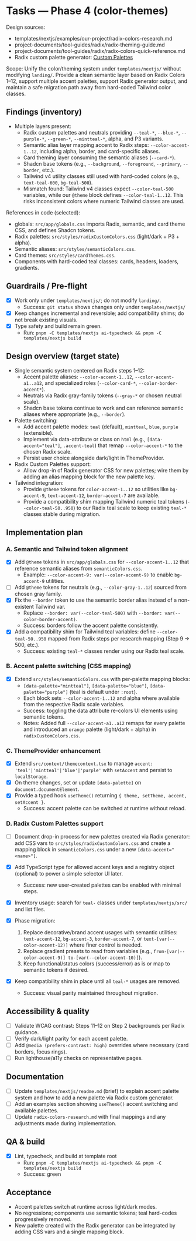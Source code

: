 # Tasks — Phase 4 (color-themes)

Design sources:
- templates/nextjs/examples/our-project/radix-colors-research.md
- project-documents/tool-guides/radix/radix-theming-guide.md
- project-documents/tool-guides/radix/radix-colors-quick-reference.md
- Radix custom palette generator: [Custom Palettes](https://www.radix-ui.com/colors/custom)

Scope: Unify the color/theming system under `templates/nextjs/` without modifying `landing/`. Provide a clean semantic layer based on Radix Colors 1–12, support multiple accent palettes, support Radix generator output, and maintain a safe migration path away from hard-coded Tailwind color classes.

## Findings (inventory)
- Multiple layers present:
  - Radix custom palettes and neutrals providing `--teal-*`, `--blue-*`, `--purple-*`, `--green-*`, `--mintteal-*`, alpha, and P3 variants.
  - Semantic alias layer mapping accent to Radix steps: `--color-accent-1..12`, including alpha, border, and card-specific aliases.
  - Card theming layer consuming the semantic aliases (`--card-*`).
  - Shadcn base tokens (e.g., `--background`, `--foreground`, `--primary`, `--border`, etc.).
  - Tailwind v4 utility classes still used with hard-coded colors (e.g., `text-teal-600`, `bg-teal-500`).
  - Mismatch found: Tailwind v4 classes expect `--color-teal-500` variables, while our `@theme` block defines `--color-teal-1..12`. This risks inconsistent colors where numeric Tailwind classes are used.

References in code (selected):
- globals: `src/app/globals.css` imports Radix, semantic, and card theme CSS, and defines Shadcn tokens.
- Radix palettes: `src/styles/radixCustomColors.css` (light/dark + P3 + alpha). 
- Semantic aliases: `src/styles/semanticColors.css`.
- Card themes: `src/styles/cardThemes.css`.
- Components with hard-coded teal classes: cards, headers, loaders, gradients.

## Guardrails / Pre-flight
- [x] Work only under `templates/nextjs/`; do not modify `landing/`.
  - Success: `git status` shows changes only under `templates/nextjs/`
- [x] Keep changes incremental and reversible; add compatibility shims; do not break existing visuals.
- [x] Type safety and build remain green.
  - Run: `pnpm -C templates/nextjs ai-typecheck && pnpm -C templates/nextjs build`

## Design overview (target state)
- Single semantic system centered on Radix steps 1–12:
  - Accent palette aliases: `--color-accent-1..12`, `--color-accent-a1..a12`, and specialized roles (`--color-card-*`, `--color-border-accent*`).
  - Neutrals via Radix gray-family tokens (`--gray-*` or chosen neutral scale).
  - Shadcn base tokens continue to work and can reference semantic aliases where appropriate (e.g., `--border`).
- Palette switching:
  - Add accent palette modes: `teal` (default), `mintteal`, `blue`, `purple` (extensible).
  - Implement via data-attribute or class on `html` (e.g., `[data-accent="teal"]`, `.accent-teal`) that remap `--color-accent-*` to the chosen Radix scale.
  - Persist user choice alongside dark/light in ThemeProvider.
- Radix Custom Palettes support:
  - Allow drop-in of Radix generator CSS for new palettes; wire them by adding an alias mapping block for the new palette key.
- Tailwind integration:
  - Provide `@theme` tokens for `color-accent-1..12` so utilities like `bg-accent-9`, `text-accent-12`, `border-accent-7` are available.
  - Provide a compatibility shim mapping Tailwind numeric teal tokens (`--color-teal-50..950`) to our Radix teal scale to keep existing `teal-*` classes stable during migration.

## Implementation plan

### A. Semantic and Tailwind token alignment
- [x] Add `@theme` tokens in `src/app/globals.css` for `--color-accent-1..12` that reference semantic aliases from `semanticColors.css`.
  - Example: `--color-accent-9: var(--color-accent-9)` to enable `bg-accent-9` utilities.
- [ ] Add `@theme` tokens for neutrals (e.g., `--color-gray-1..12`) sourced from chosen gray family.
- [x] Fix the `--border` token to use the semantic border alias instead of a non-existent Tailwind var.
  - Replace `--border: var(--color-teal-500)` with `--border: var(--color-border-accent)`.
  - Success: borders follow the accent palette consistently.
- [x] Add a compatibility shim for Tailwind teal variables: define `--color-teal-50..950` mapped from Radix steps per research mapping (Step 9 → 500, etc.).
  - Success: existing `teal-*` classes render using our Radix teal scale.

### B. Accent palette switching (CSS mapping)
- [x] Extend `src/styles/semanticColors.css` with per-palette mapping blocks:
  - `[data-palette="mintteal"]`, `[data-palette="blue"]`, `[data-palette="purple"]` (teal is default under `:root`).
  - Each block sets `--color-accent-1..12` and alpha where available from the respective Radix scale variables.
  - Success: toggling the data attribute re-colors UI elements using semantic tokens.
  - Notes: Added full `--color-accent-a1..a12` remaps for every palette and introduced an `orange` palette (light/dark + alpha) in `radixCustomColors.css`.

### C. ThemeProvider enhancement
- [x] Extend `src/context/themecontext.tsx` to manage `accent: 'teal'|'mintteal'|'blue'|'purple'` with `setAccent` and persist to `localStorage`.
- [x] On theme changes, set or update `[data-palette]` on `document.documentElement`.
- [x] Provide a typed hook `useTheme()` returning `{ theme, setTheme, accent, setAccent }`.
  - Success: accent palette can be switched at runtime without reload.

### D. Radix Custom Palettes support
- [ ] Document drop-in process for new palettes created via Radix generator: add CSS vars to `src/styles/radixCustomColors.css` and create a mapping block in `semanticColors.css` under a new `[data-accent="<name>"]`.
- [x] Add TypeScript type for allowed accent keys and a registry object (optional) to power a simple selector UI later.
  - Success: new user-created palettes can be enabled with minimal steps.

- [x] Inventory usage: search for `teal-` classes under `templates/nextjs/src/` and list files.
- [x] Phase migration:
  1) Replace decorative/brand accent usages with semantic utilities: `text-accent-12`, `bg-accent-3`, `border-accent-7`, or `text-[var(--color-accent-12)]` where finer control is needed.
  2) Replace gradient presets to read from variables (e.g., `from-[var(--color-accent-9)] to-[var(--color-accent-10)]`).
  3) Keep functional/status colors (success/error) as is or map to semantic tokens if desired.
- [x] Keep compatibility shim in place until all `teal-*` usages are removed.
  - Success: visual parity maintained throughout migration.

## Accessibility & quality
- [ ] Validate WCAG contrast: Steps 11–12 on Step 2 backgrounds per Radix guidance.
- [ ] Verify dark/light parity for each accent palette.
- [ ] Add `@media (prefers-contrast: high)` overrides where necessary (card borders, focus rings).
- [ ] Run lighthouse/a11y checks on representative pages.

## Documentation
- [ ] Update `templates/nextjs/readme.md` (brief) to explain accent palette system and how to add a new palette via Radix custom generator.
- [ ] Add an examples section showing `useTheme()` accent switching and available palettes.
- [ ] Update `radix-colors-research.md` with final mappings and any adjustments made during implementation.

## QA & build
- [x] Lint, typecheck, and build at template root
  - Run: `pnpm -C templates/nextjs ai-typecheck && pnpm -C templates/nextjs build`
  - Success: green

## Acceptance
- Accent palettes switch at runtime across light/dark modes.
- No regressions; components use semantic tokens; teal hard-codes progressively removed.
- New palette created with the Radix generator can be integrated by adding CSS vars and a single mapping block.


